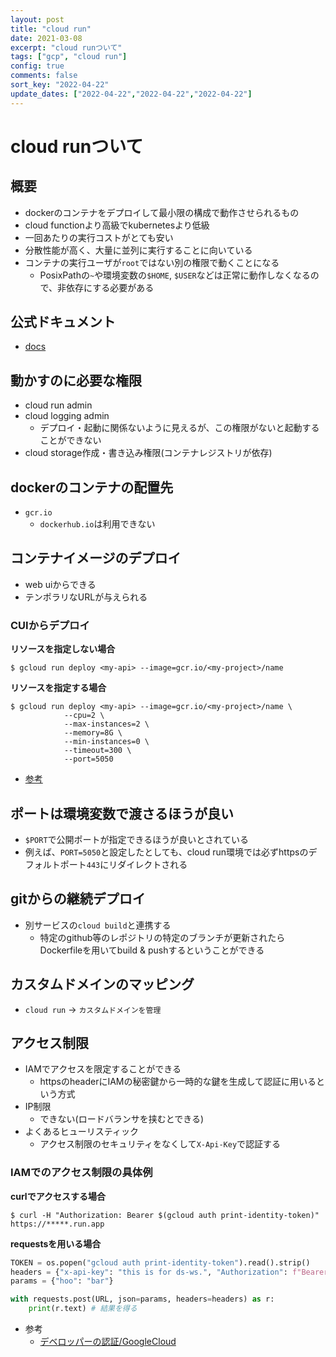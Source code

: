 ```yaml
---
layout: post
title: "cloud run"
date: 2021-03-08
excerpt: "cloud runついて"
tags: ["gcp", "cloud run"]
config: true
comments: false
sort_key: "2022-04-22"
update_dates: ["2022-04-22","2022-04-22","2022-04-22"]
---
```


# cloud runついて

## 概要
 - dockerのコンテナをデプロイして最小限の構成で動作させられるもの
 - cloud functionより高級でkubernetesより低級
 - 一回あたりの実行コストがとても安い
 - 分散性能が高く、大量に並列に実行することに向いている
 - コンテナの実行ユーザが`root`ではない別の権限で動くことになる
   - PosixPathの`~`や環境変数の`$HOME`, `$USER`などは正常に動作しなくなるので、非依存にする必要がある

## 公式ドキュメント
 - [docs](https://cloud.google.com/run/docs)

## 動かすのに必要な権限
 - cloud run admin
 - cloud logging admin
   - デプロイ・起動に関係ないように見えるが、この権限がないと起動することができない
 - cloud storage作成・書き込み権限(コンテナレジストリが依存)

## dockerのコンテナの配置先
 - `gcr.io`
   - `dockerhub.io`は利用できない

## コンテナイメージのデプロイ
 - web uiからできる
 - テンポラリなURLが与えられる

### CUIからデプロイ

**リソースを指定しない場合**  
```console
$ gcloud run deploy <my-api> --image=gcr.io/<my-project>/name
```

**リソースを指定する場合**  
```console
$ gcloud run deploy <my-api> --image=gcr.io/<my-project>/name \
            --cpu=2 \
            --max-instances=2 \
            --memory=8G \
            --min-instances=0 \
            --timeout=300 \
            --port=5050
```
 - [参考](https://cloud.google.com/sdk/gcloud/reference/run/deploy)

## ポートは環境変数で渡さるほうが良い
 - `$PORT`で公開ポートが指定できるほうが良いとされている
 - 例えば、`PORT=5050`と設定したとしても、cloud run環境では必ずhttpsのデフォルトポート`443`にリダイレクトされる

## gitからの継続デプロイ
 - 別サービスの`cloud build`と連携する
   - 特定のgithub等のレポジトリの特定のブランチが更新されたらDockerfileを用いてbuild & pushするということができる

## カスタムドメインのマッピング
 - `cloud run` -> `カスタムドメインを管理`

## アクセス制限
 - IAMでアクセスを限定することができる
   - httpsのheaderにIAMの秘密鍵から一時的な鍵を生成して認証に用いるという方式
 - IP制限
   - できない(ロードバランサを挟むとできる)
 - よくあるヒューリスティック
   - アクセス制限のセキュリティをなくして`X-Api-Key`で認証する

### IAMでのアクセス制限の具体例

**curlでアクセスする場合**  
```console
$ curl -H "Authorization: Bearer $(gcloud auth print-identity-token)" https://*****.run.app
```

**requestsを用いる場合**  
```python
TOKEN = os.popen("gcloud auth print-identity-token").read().strip()
headers = {"x-api-key": "this is for ds-ws.", "Authorization": f"Bearer {TOKEN}"}
params = {"hoo": "bar"}

with requests.post(URL, json=params, headers=headers) as r:
    print(r.text) # 結果を得る
```

 - 参考
   - [デベロッパーの認証/GoogleCloud](https://cloud.google.com/run/docs/authenticating/developers)

